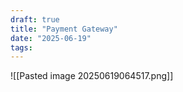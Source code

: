 ```yaml
---
draft: true
title: "Payment Gateway"
date: "2025-06-19"
tags: 
---
```

![[Pasted image 20250619064517.png]]